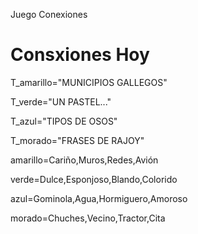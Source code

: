 Juego Conexiones
# Consxiones Hoy #

T_amarillo="MUNICIPIOS GALLEGOS"

T_verde="UN PASTEL..."

T_azul="TIPOS DE OSOS"

T_morado="FRASES DE RAJOY"

amarillo=Cariño,Muros,Redes,Avión 

verde=Dulce,Esponjoso,Blando,Colorido

azul=Gominola,Agua,Hormiguero,Amoroso

morado=Chuches,Vecino,Tractor,Cita